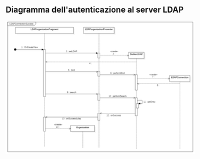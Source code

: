 ## Diagramma dell'autenticazione al server LDAP
![!alt text](../Immagini/App/LDAPConnectionSuccess.PNG "diagramma di sequenza dell'autenticazione al server LDAP")
